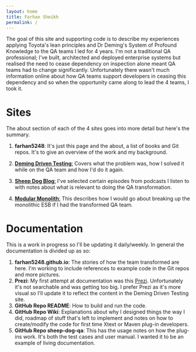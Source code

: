 ```yaml
---
layout: home
title: Farhan Sheikh
permalink: /
---
```


The goal of this site and supporting code is to describe my experiences applying Toyota's lean principles and Dr Deming's System of Profound Knowledge to the QA teams I led for 4 years. 
I'm not a traditional QA professional; I've built, architected and deployed enterprise systems but realised the need to cease dependency on inspection alone meant QA teams had to change significantly.
Unfortunately there wasn't much information online about how QA teams support developers in ceasing this dependency and so when the opportunity came along to lead the 4 teams, I took it.

# Sites

The about section of each of the 4 sites goes into more detail but here's the summary.

1. **farhan5248**: It's just this page and the about, a list of books and Git repos. It's to give an overview of the work and my background.

2. [**Deming Driven Testing**:](demingdriventesting) Covers what the problem was, how I solved it while on the QA team and how I'd do it again.

3. [**Sheep Dog Blog**:](sheepdogblog) I've selected certain episodes from podcasts I listen to with notes about what is relevant to doing the QA transformation.

4. [**Modular Monolith**:](modularmonolith) This describes how I would go about breaking up the monolithic ESB if I had the transformed QA team.

# Documentation

This is a work in progress so I'll be updating it daily/weekly. In general the documentation is divided up as so:
1. **farhan5248.github.io**: The stories of how the team transformed are here. I'm working to include references to example code in the Git repos and more pictures.
2. **Prezi**: My first attempt at documentation was this [Prezi](https://prezi.com/view/yNpSiGMbioX8lNp5tS2q/). Unfortunately it's not searchable and was getting too big. I prefer Prezi as it's more visual so I'll update it to reflect the content in the Deming Driven Testing site. 
3. **GitHub Repo README**: How to build and run the code.
4. **GitHub Repo Wiki**: Explanations about why I designed things the way I did, roadmap of stuff that's left to implement and notes on how to create/modify the code for first time Xtext or Maven plug-in developers.
5. **GitHub Repo sheep-dog-qa**: This has the usage notes on how the plug-ins work. It's both the test cases and user manual. I wanted it to be an example of living documentation.

